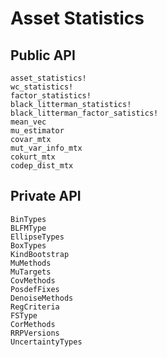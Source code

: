 # Asset Statistics

## Public API

```@docs
asset_statistics!
wc_statistics!
factor_statistics!
black_litterman_statistics!
black_litterman_factor_satistics!
mean_vec
mu_estimator
covar_mtx
mut_var_info_mtx
cokurt_mtx
codep_dist_mtx
```

## Private API

```@docs
BinTypes
BLFMType
EllipseTypes
BoxTypes
KindBootstrap
MuMethods
MuTargets
CovMethods
PosdefFixes
DenoiseMethods
RegCriteria
FSType
CorMethods
RRPVersions
UncertaintyTypes
```
